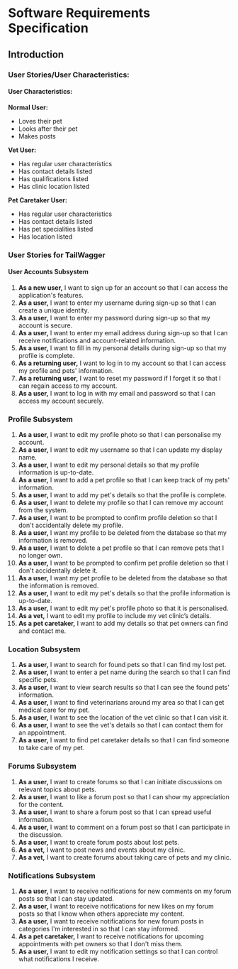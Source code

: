 # Software Requirements Specification

## Introduction

### User Stories/User Characteristics:

#### User Characteristics:

**Normal User:**
- Loves their pet
- Looks after their pet
- Makes posts

**Vet User:**
- Has regular user characteristics
- Has contact details listed
- Has qualifications listed
- Has clinic location listed

**Pet Caretaker User:**
- Has regular user characteristics
- Has contact details listed
- Has pet specialities listed
- Has location listed

### User Stories for TailWagger

#### User Accounts Subsystem

1. **As a new user,** I want to sign up for an account so that I can access the application's features.
2. **As a user,** I want to enter my username during sign-up so that I can create a unique identity.
3. **As a user,** I want to enter my password during sign-up so that my account is secure.
4. **As a user,** I want to enter my email address during sign-up so that I can receive notifications and account-related information.
5. **As a user,** I want to fill in my personal details during sign-up so that my profile is complete.
6. **As a returning user,** I want to log in to my account so that I can access my profile and pets' information.
7. **As a returning user,** I want to reset my password if I forget it so that I can regain access to my account.
8. **As a user,** I want to log in with my email and password so that I can access my account securely.

### Profile Subsystem

1. **As a user,** I want to edit my profile photo so that I can personalise my account.
2. **As a user,** I want to edit my username so that I can update my display name.
3. **As a user,** I want to edit my personal details so that my profile information is up-to-date.
4. **As a user,** I want to add a pet profile so that I can keep track of my pets' information.
5. **As a user,** I want to add my pet's details so that the profile is complete.
6. **As a user,** I want to delete my profile so that I can remove my account from the system.
7. **As a user,** I want to be prompted to confirm profile deletion so that I don't accidentally delete my profile.
8. **As a user,** I want my profile to be deleted from the database so that my information is removed.
9. **As a user,** I want to delete a pet profile so that I can remove pets that I no longer own.
10. **As a user,** I want to be prompted to confirm pet profile deletion so that I don't accidentally delete it.
11. **As a user,** I want my pet profile to be deleted from the database so that the information is removed.
12. **As a user,** I want to edit my pet's details so that the profile information is up-to-date.
13. **As a user,** I want to edit my pet's profile photo so that it is personalised.
14. **As a vet,** I want to edit my profile to include my vet clinic’s details.
15. **As a pet caretaker,** I want to add my details so that pet owners can find and contact me.

### Location Subsystem

1. **As a user,** I want to search for found pets so that I can find my lost pet.
2. **As a user,** I want to enter a pet name during the search so that I can find specific pets.
3. **As a user,** I want to view search results so that I can see the found pets' information.
4. **As a user,** I want to find veterinarians around my area so that I can get medical care for my pet.
5. **As a user,** I want to see the location of the vet clinic so that I can visit it.
6. **As a user,** I want to see the vet's details so that I can contact them for an appointment.
7. **As a user,** I want to find pet caretaker details so that I can find someone to take care of my pet.

### Forums Subsystem

1. **As a user,** I want to create forums so that I can initiate discussions on relevant topics about pets.
2. **As a user,** I want to like a forum post so that I can show my appreciation for the content.
3. **As a user,** I want to share a forum post so that I can spread useful information.
4. **As a user,** I want to comment on a forum post so that I can participate in the discussion.
5. **As a user,** I want to create forum posts about lost pets.
6. **As a vet,** I want to post news and events about my clinic.
7. **As a vet,** I want to create forums about taking care of pets and my clinic.

### Notifications Subsystem

1. **As a user,** I want to receive notifications for new comments on my forum posts so that I can stay updated.
2. **As a user,** I want to receive notifications for new likes on my forum posts so that I know when others appreciate my content.
3. **As a user,** I want to receive notifications for new forum posts in categories I'm interested in so that I can stay informed.
4. **As a pet caretaker,** I want to receive notifications for upcoming appointments with pet owners so that I don't miss them.
5. **As a user,** I want to edit my notification settings so that I can control what notifications I receive.
